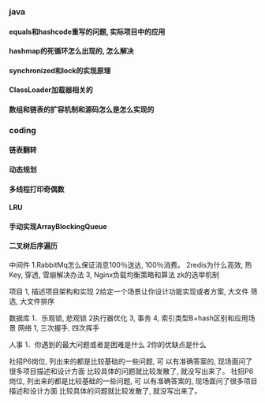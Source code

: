 ### java

#### equals和hashcode重写的问题, 实际项目中的应用


#### hashmap的死循环怎么出现的, 怎么解决


#### synchronized和lock的实现原理


#### CIassLoader加载器相关的


#### 数组和链表的扩容机制和源码怎么是怎么实现的



### coding

#### 链表翻转

#### 动态规划

#### 多线程打印奇偶数

#### LRU

#### 手动实现ArrayBIockingQueue

#### 二叉树后序遍历

中间件
1.RabbitMq怎么保证消息100％送达, 100％消费。
2redis为什么高效, 热Key, 穿透, 雪崩解决办法
3, Nginx负载均衡策略和算法
zk的选举机制

项目
1, 描述项目架构和实现
2给定一个场景让你设计功能实现或者方案, 大文件
筛选, 大文件排序

数据库
1．乐观锁, 悲观锁
2执行器优化
3, 事务
4, 索引类型B+hash区别和应用场景
网络
1, 三次握手, 四次挥手

人事
1．你遇到的最大问题或者是困难是什么
2你的优缺点是什么

社招P6岗位, 列出来的都是比较基础的一些问题, 可
以有准确答案的, 现场面问了很多项目描述和设计方面
比较具体的问题就比较发散了, 就没写出来了。
社招P6岗位, 列出来的都是比较基础的一些问题, 可
以有准确答案的, 现场面问了很多项目描述和设计方面
比较具体的问题就比较发散了, 就没写出来了。